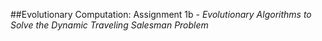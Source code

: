 ##Evolutionary Computation: Assignment 1b - *Evolutionary Algorithms to Solve the Dynamic Traveling Salesman Problem*
